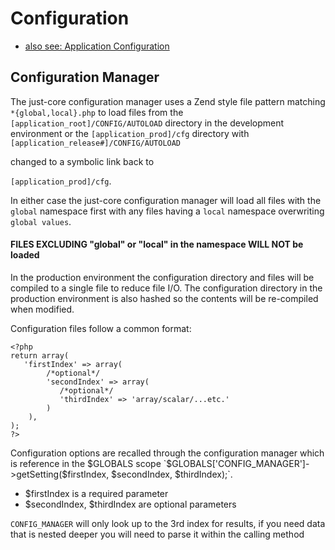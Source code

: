 # Configuration

* [also see: Application Configuration](https://github.com/CHGLongStone/just-core-stub/wiki#application-configuration)

## Configuration Manager

The just-core configuration manager uses a Zend style file pattern matching `*{global,local}.php` to load files from the  `[application_root]/CONFIG/AUTOLOAD` directory in the development environment or the `[application_prod]/cfg` directory 
with `[application_release#]/CONFIG/AUTOLOAD` 

changed to a symbolic link back to 

`[application_prod]/cfg`.

In either case the just-core configuration manager will load all files with the `global` namespace first with any files having a `local` namespace overwriting `global values`. 

#### FILES EXCLUDING "global" or "local" in the namespace WILL NOT be loaded


In the production environment the configuration directory and files will be compiled to a single file to reduce file I/O. The configuration directory in the production environment is also hashed so the contents will be re-compiled when modified. 

Configuration files follow a common format:
```
<?php 
return array(
   'firstIndex' => array(
        /*optional*/
        'secondIndex' => array(
           /*optional*/
           'thirdIndex' => 'array/scalar/...etc.'
        )
    ),
);
?>
```


Configuration options are recalled through the configuration manager which is reference in the $GLOBALS scope `$GLOBALS['CONFIG_MANAGER']->getSetting($firstIndex, $secondIndex, $thirdIndex);`.

* $firstIndex is a required parameter
* $secondIndex, $thirdIndex are optional parameters

`CONFIG_MANAGER` will only look up to the 3rd index for results, if you need data that is nested deeper you will need to parse it within the calling method
